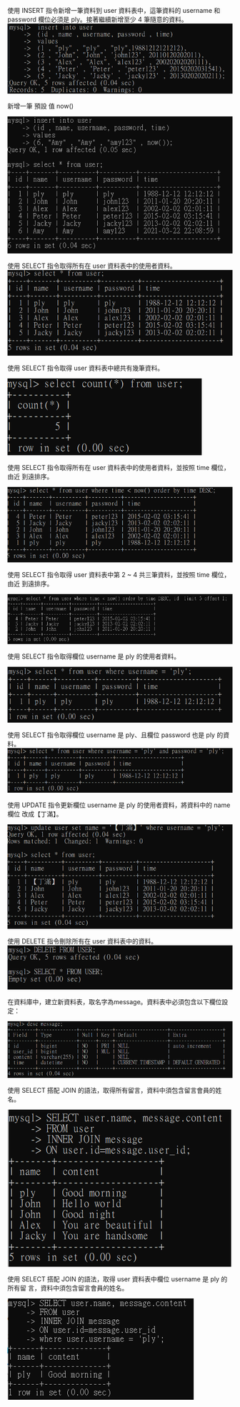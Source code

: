 
使用 INSERT 指令新增一筆資料到 user 資料表中，這筆資料的 username 和
password 欄位必須是 ply。接著繼續新增至少 4 筆隨意的資料。
![image](https://github.com/authorizeleo/WeekHomeWork/blob/main/Week5/work3pic/3.1.png)

新增一筆 預設 值 now()

![image](https://github.com/authorizeleo/WeekHomeWork/blob/main/Week5/work3pic/3.10.png)


使用 SELECT 指令取得所有在 user 資料表中的使用者資料。
![image](https://github.com/authorizeleo/WeekHomeWork/blob/main/Week5/work3pic/3.2.png)


使用 SELECT 指令取得 user 資料表中總共有幾筆資料。

![image](https://github.com/authorizeleo/WeekHomeWork/blob/main/Week5/work3pic/3.3.png)

使用 SELECT 指令取得所有在 user 資料表中的使用者資料，並按照 time 欄位，由近
到遠排序。

![image](https://github.com/authorizeleo/WeekHomeWork/blob/main/Week5/work3pic/3.4.png)

使用 SELECT 指令取得 user 資料表中第 2 ~ 4 共三筆資料，並按照 time 欄位，由近
到遠排序。

![image](https://github.com/authorizeleo/WeekHomeWork/blob/main/Week5/work3pic/3.11.png)

使用 SELECT 指令取得欄位 username 是 ply 的使用者資料。

![image](https://github.com/authorizeleo/WeekHomeWork/blob/main/Week5/work3pic/3.6.png)

使用 SELECT 指令取得欄位 username 是 ply、且欄位 password 也是 ply 的資料。
![image](https://github.com/authorizeleo/WeekHomeWork/blob/main/Week5/work3pic/3.7.png)

使用 UPDATE 指令更新欄位 username 是 ply 的使用者資料，將資料中的 name 欄位
改成【丁滿】。

![image](https://github.com/authorizeleo/WeekHomeWork/blob/main/Week5/work3pic/3.8.png)

使用 DELETE 指令刪除所有在 user 資料表中的資料。
![image](https://github.com/authorizeleo/WeekHomeWork/blob/main/Week5/work3pic/3.9.png)

在資料庫中，建立新資料表，取名字為message。資料表中必須包含以下欄位設定：

![image](https://github.com/authorizeleo/WeekHomeWork/blob/main/Week5/work4pic/4.1.png)

使用 SELECT 搭配 JOIN 的語法，取得所有留言，資料中須包含留言會員的姓名。

![image](https://github.com/authorizeleo/WeekHomeWork/blob/main/Week5/work4pic/4.3.png)

使用 SELECT 搭配 JOIN 的語法，取得 user 資料表中欄位 username 是 ply 的所有留
言，資料中須包含留言會員的姓名。

![image](https://github.com/authorizeleo/WeekHomeWork/blob/main/Week5/work4pic/4.6.png)
